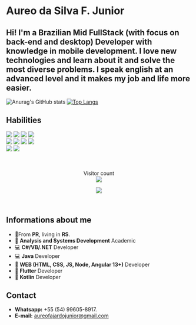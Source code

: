 # Aureo da Silva F. Junior

## Hi! I'm a Brazilian Mid **FullStack** (with focus on **back-end** and **desktop**) Developer with knowledge in mobile development. I love new technologies and learn about it and solve the most diverse problems. I speak **english** at an advanced level and it makes my job and life more easier.

![Anurag's GitHub stats](https://github-readme-stats.vercel.app/api?username=AureoFJunior&show_icons=true&theme=radical)
[![Top Langs](https://github-readme-stats.vercel.app/api/top-langs/?username=AureoFJunior&layout=compact&theme=radical)](https://github.com/anuraghazra/github-readme-stats)

## Habilities
<div class="back">
  <img src="https://img.shields.io/badge/C%23-239120?style=for-the-badge&logo=c-sharp&logoColor=white%22%3E">
  <img src="https://img.shields.io/badge/.NET-5C2D91?style=for-the-badge&logo=.net&logoColor=white%22%3E">
  <img src="https://img.shields.io/badge/Unity-100000?style=for-the-badge&logo=unity&logoColor=white">
  <img src="https://img.shields.io/badge/Netlify-00C7B7?style=for-the-badge&logo=netlify&logoColor=white">
</div>
<div class"front">
  <img src="https://img.shields.io/badge/JavaScript-F7DF1E?style=for-the-badge&logo=javascript&logoColor=black%22%3E">
  <img src="https://img.shields.io/badge/HTML5-E34F26?style=for-the-badge&logo=html5&logoColor=white%22%3E">
  <img src="https://img.shields.io/badge/CSS3-1572B6?style=for-the-badge&logo=css3&logoColor=white%22%3E">
  <img src="https://img.shields.io/badge/Angular-DD0031?style=for-the-badge&logo=angular&logoColor=white%22%3E">
</div>
<div class="database">
  <img src="https://img.shields.io/badge/PostgreSQL-316192?style=for-the-badge&logo=postgresql&logoColor=white%22%3E">
  <img src="https://img.shields.io/badge/MySQL-005C84?style=for-the-badge&logo=mysql&logoColor=white%22%3E">
</div>

<br />
<br />

<p align="center"> 
  Visitor count<br>
  <img src="https://profile-counter.glitch.me/AureoFJunior/count.svg" />
</p>

<p align="center">
<img src="https://cdni.iconscout.com/illustration/premium/thumb/programming-skills-1946874-1649524.png" />
</p>

<br />

## Informations about me

-  🏡From **PR**, living in **RS**.
- 📒 **Analysis and Systems Development** Academic
- 💻 **C#/VB/.NET** Developer
- 💻 **Java** Developer
- 📃 **WEB (HTML, CSS, JS, Node, Angular 13+)** Developer
- 📱  **Flutter** Developer
- 📱  **Kotlin** Developer

##  Contact

- **Whatsapp:**  +55 (54) 99605-8917.
- **E-mail:** aureofajardojunior@gmail.com
